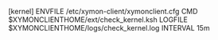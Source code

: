 [kernel]
      ENVFILE /etc/xymon-client/xymonclient.cfg
      CMD $XYMONCLIENTHOME/ext/check_kernel.ksh
      LOGFILE $XYMONCLIENTHOME/logs/check_kernel.log
      INTERVAL 15m
